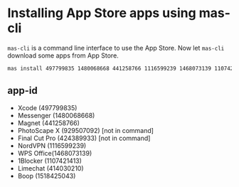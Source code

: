 # Installing App Store apps using mas-cli

`mas-cli` is a command line interface to use the App Store. Now let `mas-cli` download some apps from App Store.
```bash
mas install 497799835 1480068668 441258766 1116599239 1468073139 1107421413 1518425043 1107421413
```

## app-id
- Xcode (497799835)
- Messenger (1480068668)
- Magnet (441258766)
- PhotoScape X (929507092) [not in command]
- Final Cut Pro (424389933) [not in command]
- NordVPN (1116599239)
- WPS Office(1468073139)
- 1Blocker (1107421413)
- Limechat (414030210)
- Boop (1518425043)
